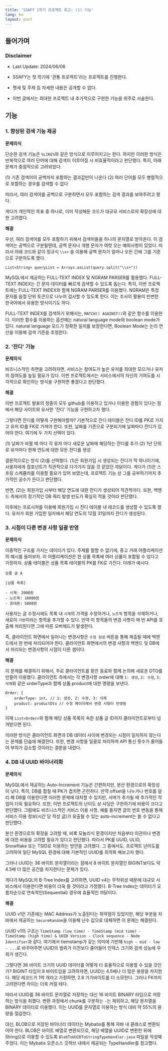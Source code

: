 ```yaml
---
title: 'SSAFY 1학기 프로젝트 회고: (1) 기능'
lang: ko
layout: post
---
```


## 들어가며
### Disclaimer
- Last Update: 2024/06/06

- SSAFY는 첫 학기에 '관통 프로젝트'라는 프로젝트를 진행한다. 
- 명세 및 주제 등 자세한 내용은 공개할 수 없다.
- 이번 글에서는 최대한 프로젝트 내 추가적으로 구현한 기능을 위주로 서술한다. 

## 기능
### 1. 향상된 검색 기능 제공

**문제의식**

단순한 검색 기능은 `%LIKE%`와 같은 방식으로 이루어지고는 한다. 하지만 이러한 방식은 반복적으로 여러 단어에 대해 검색이 이루어질 시 비효율적이라고 판단했다. 특히, 아래 문제가 중점적으로 고려되었다.

(1) 기존 검색어의 공백까지 포함하는 결과값만이 나온다
(2) 여러 단어를 모두 병렬적으로 포함하는 경우를 검색할 수 없다

따라서, 여러 검색어를 공백으로 구분하면서 모두 포함하는 검색 결과를 보여주려고 했다.

게다가 개인적인 목표 중 하나로, 이미 작성해둔 코드가 대규모 서비스로의 확장성에 대한 고려였다.

**해결**

우선, 여러 검색어를 모두 포함하기 위해서 검색어들을 하나의 문자열로 받아온다. 이 검색어는 공백으로 구분될텐데, 공백 문자나 개행 문자가 여럿 오는 예외사항이 있었다. 따라서 아래 코드와 같이 정규식 `\\s+` 을 이용해 공백 문자가 얼마나 오든 간에 그를 기준으로 구분하도록 했다.

`List<String> queryList = Arrays.asList(query.split("\\s+"))`

MySQL에서 제공하는 FULL-TEXT INDEX 및 NGRAM PARSER를 활용했다. FULL-TEXT INDEX는 긴 문자 데이터를 빠르게 검색할 수 있도록 돕는다. 특히, 이번 프로젝트에는 FULL-TEXT INDEX와 함께 NGRAM PARSER를 이용했다. NGRAM은 특정 문자를 음절 단위 토큰으로 나누어 검사할 수 있도록 한다. 이는 조사의 활용이 빈번한 한국어에서 유용한 방식이기도 하다.

FULL-TEXT INDEX를 검색하기 위해서는, `MATCH() AGAINST()`와 같은 함수를 이용한다. 이러한 함수를 이용하는 옵션에는 natural language mode와 boolean mode가 있다. natural language 모드가 정확한 일치를 보장한다면, Boolean Mode는 논리 연산을 이용해 검색 기준을 조정한다.

### 2. '잔디' 기능

**문제의식**

비즈니스적인 측면을 고려하자면, 서비스는 참여도가 높은 유저를 최대한 모으거나 유저의 참여도를 높일 필요가 있다. 이번 프로젝트에서는 서비스에서의 자신의 기여도를 시각적으로 확인하는 방식을 구현하면 좋겠다고 판단했다.

**해결**

이번 프로젝트 발표의 청중이 모두 github를 이용하고 있거나 이용한 경험이 있다는 점에서 해당 사이트와 유사한 '잔디' 기능을 구현하고자 했다.

그렇다면 잔디를 어떻게 구현해야할까? 기본적으로 잔디 테이블은 잔디 ID를 PK로 가지고 유저 ID를 FK로 가져야 한다. 또한, 날짜를 기준으로 구분되기에 날짜마다 잔디가 있어야 한다. 여기에 두 가지 선택이 있다.

(1) 날짜가 바뀔 때 마다 각 유저 마다 새로운 날짜에 해당하는 잔디를 추가
(2) 1년 단위로 유저마다 현재 연도에 대한 모든 잔디를 생성

결론적으로는 방식 (2)를 선택했다. (1)은 회원가입 시 생성되는 잔디가 딱 하나이기에, 사용자에게 컴포넌트가 직관적으로 다가가지 않을 것 같았던 까닭이다. 게다가 (1)은 스프링 스케쥴러를 이용할 필요가 있어 보였는데, 프로젝트 기능 상 그를 공부하기까지 추가적인 공수가 든다고 판단했다.

반면, (2)는 회원가입 시부터 해당 연도에 대한 잔디가 생성되어 직관적이다. 또한, 백엔드 측에서의 정기적인 DB 쿼리 발생 빈도가 확실히 적을 것이라 판단했다.

이후에는 프로시저를 이용해 회원가입 시 잔디 테이블 내 레코드를 생성할 수 있도록 했다. 유저가 회원 가입한 일자에서 해당 연도의 12월 31일까지 잔디가 생성된다.

### 3. 시점이 다른 변경 사항 일괄 반영

**문제의식**

이중적인 구조를 가지는 데이터가 있다. 주제를 말할 수 없기에,  중고 거래 어플리케이션의 예시를 들어보자. 이 어플리케이션은 한 상품 목록에 여러 상품이 포함될 수 있다고 가정하자. 상품 테이블은 상품 목록 테이블의 PK를 FK로 가진다. 아래가 예시다.

```
상품 글 A

[상품 목록]

- 시계: 2000원
- 노트북: 10000원
- 휴대폰: 5000원
```

사용자는 글 수정시에도 목록 내 `시계`의 가격을 수정하거나, `노트북` 항목을 삭제하거나, 새로이 `가방`이라는 항목을 추가할 수 있다. 만약 이 항목들의 변경 사항이 매 번 API를 호출해 처리된다면 그에 따른 오버헤드가 발생한다.

즉, 클라이언트 화면에서 일어나는 변경사항은 `수정 완료` 버튼을 통해 제출될 때에 백엔드에서 한 번에 처리되어야 한다. 클라이언트 화면에서의 변경 사항과 백엔드 및 DB에서 처리되는 변경사항의 시점이 다른 셈이다.

**해결**

이 문제를 해결하기 위해서, 주로 클라이언트를 맡은 동료와 함께 논의해 새로운 DTO를 만들어 이용했다. 클라이언트 측에서는 각 변경사항 order에 대해 `1: 생성`, `2: 수정`, `3: 삭제`와 같은 orderType과 함께 상품 product에 대한 명령을 보낸다.

```
Order: { 
    orderType: int, // 1: 생성, 2: 수정, 3: 삭제
    product: productDto // 수정 페이지에서 변경 사항이 반영됨
}
```

이제 `List<Order>`와 함께 해당 상품 목록이 속한 상품 글 ID까지 클라이언트로부터 넘겨받으면 된다.

이러한 방식은 클라이언트 화면과 DB 데이터 사이에 변경되는 시점이 일치하지 않는다는 문제를 단숨에 해결한다. 또한, 변경 사항을 일괄로 처리하며 API 통신 횟수가 줄어들어 부하가 감소할 것이라는 결론을 내렸다. 

### 4. DB 내 UUID 바이너리화

**문제의식**

MySQL에서 제공하는 Auto-Increment 기능은 간편하지만, 분산 환경으로의 확장성이 낮다. 특히, DB를 합칠 때 PK가 겹치면 곤란하다. 만약 offset을 나누거나 번호를 달리 해 DB를 이용한다면 이러한 문제에 대처할 수 있지만, 서버가 추가될 때 추가적인 작업이 더욱 필요하다. 또한, 이번 프로젝트의 난이도 상 샤딩은 구현하기에 비용이 크다고 판단했다. 그럼에도 비즈니스적인 서비스 이용 사항, 예를 들자면 글의 번호 변동을 통해 서비스 이용 정보(시간 당 작성 글)가 유출될 수 있는 auto-increment는 쓸 수 없다고 판단했다.  

분산 환경으로의 확장을 고려할 때, 비록 모놀리식 환경이지만 처음부터 이관이나 변경에 대한 비용을 고려할 필요가 있다고 판단했다. 따라서 PK를 UUID, ULID, Snowflake 또는 TSID로 이용하는 방안을 고려했다. 그 중에서도, 프로젝트 난이도를 고려하여 일단 MySQL 환경에 대해 기본적인 UUID를 최적화 해보고자 했다. 

그러나 UUID는 36 바이트 문자열이라는 점에서 8 바이트 문자열인 BIGINT보다도 약 4.5배 더 많은 공간을 차지한다는 문제가 있다. 

게다가 MySQL의 B-Tree Index를 고려하면, UUID v4는 무작위성 때문에 대규모 서비스에서 이용한다면 비용이 더욱 들 것이라고 가정했다. B-Tree Index는 데이터가 오름차순으로 연속적인(Sequential) 경우에 효율적인 까닭이다.

**해결**

UUID v1은 기존에는 MAC Address가 노출된다는 취약점이 있었지만, 해당 부분을 자바에서 제공하는 `SecureRandom`을 이용해 난수 값으로 대체하면 이 문제는 해결된다.

UUID v1의 구조는 `TimeStamp (low time) - TimeStamp (mid time) - TimeStamp (high time) & UUID Version - Clock sequence - Node Identifier`과 같다. 여기에서 tiemstamp가 갖는 의미에 기반해 `high - mid - low - ...`로 바꾸어주면 UUID의 범위가 이전보다 줄어들어 인덱스 크기와 검색 성능에 우위가 생긴다.

그렇다면 36 바이트 크기의 UUID 데이터를 어떻게 더 효율적으로 이용할 수 있을 것인가? BIGINT 타입이 8 바이트임을 고려하자면, UUID는 4.5배나 더 많은 용량을 차지한다. 해당 레코드가 1억 개라고 가정하면, 2.8 기가바이트를 더 소모한다. 그러나 FK까지 고려한다면 차이는 더욱 커질 테다. 

따라서 UUID를 36 바이트 문자열로 저장하는 대신 16 바이트 BINARY 타입으로 저장하는 방식을 취했다. 변환 과정에서 chunk를 구분하는 `-`는 제외하고, 해당 문자열을 BINARY 데이터로 이용했다. 이는 UUID를 문자열로 이용하는 방식 대비 약 55%의 용량을 절감한다.

대신, BLOB으로 저장된 바이너리 데이터는 Mybatis를 통해 자바 내 클래스로 변환되어야 한다. BLOB은 바이트 배열로 변환되므로, 해당 배열을 UUID로 변환한 뒤에 String으로 이용할 수 있도록 `BlobToUUIDToStringTypeHandler.java` 파일을 작성해주었다. 이는 Mybatis 오픈소스 깃허브 내에서 제공되는 TypeHandler를 참고했다.

